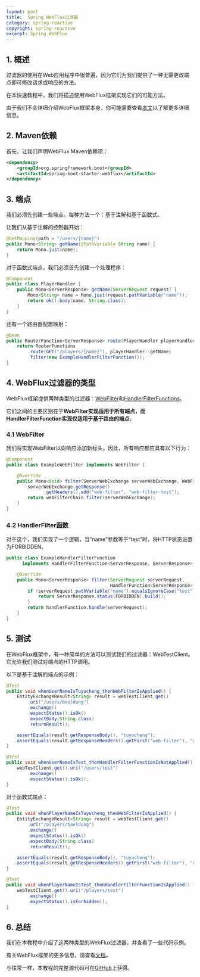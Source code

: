 ```yaml
---
layout: post
title:  Spring WebFlux过滤器
category: spring-reactive
copyright: spring-reactive
excerpt: Spring WebFlux
---
```


## 1. 概述

过滤器的使用在Web应用程序中很普遍，因为它们为我们提供了一种无需更改端点即可修改请求或响应的方法。

在本快速教程中，我们将描述使用WebFlux框架实现它们的可能方法。

由于我们不会详细介绍WebFlux框架本身，你可能需要查看[本文](https://www.baeldung.com/spring-5-functional-web)以了解更多详细信息。

## 2. Maven依赖

首先，让我们声明WebFlux Maven依赖项：

```xml
<dependency>
    <groupId>org.springframework.boot</groupId>
    <artifactId>spring-boot-starter-webflux</artifactId>
</dependency>
```

## 3. 端点

我们必须先创建一些端点。每种方法一个：基于注解和基于函数式。

让我们从基于注解的控制器开始：

```java
@GetMapping(path = "/users/{name}")
public Mono<String> getName(@PathVariable String name) {
    return Mono.just(name);
}
```

对于函数式端点，我们必须首先创建一个处理程序：

```java
@Component
public class PlayerHandler {
    public Mono<ServerResponse> getName(ServerRequest request) {
        Mono<String> name = Mono.just(request.pathVariable("name"));
        return ok().body(name, String.class);
    }
}
```

还有一个路由器配置映射：

```java
@Bean
public RouterFunction<ServerResponse> route(PlayerHandler playerHandler) {
    return RouterFunctions
        .route(GET("/players/{name}"), playerHandler::getName)
        .filter(new ExampleHandlerFilterFunction());
}
```

## 4. WebFlux过滤器的类型

WebFlux框架提供两种类型的过滤器：[WebFilter](https://docs.spring.io/spring-framework/docs/current/javadoc-api/org/springframework/web/server/WebFilter.html)和[HandlerFilterFunctions](https://docs.spring.io/spring-framework/docs/current/javadoc-api/org/springframework/web/reactive/function/server/HandlerFilterFunction.html)。

它们之间的主要区别在于**WebFilter实现适用于所有端点，而HandlerFilterFunction实现仅适用于基于路由的端点**。 

### 4.1 WebFilter

我们将实现WebFilter以向响应添加新标头。因此，所有响应都应具有以下行为：

```java
@Component
public class ExampleWebFilter implements WebFilter {

    @Override
    public Mono<Void> filter(ServerWebExchange serverWebExchange, WebFilterChain webFilterChain) {
        serverWebExchange.getResponse()
              .getHeaders().add("web-filter", "web-filter-test");
        return webFilterChain.filter(serverWebExchange);
    }
}
```

### 4.2 HandlerFilter函数

对于这个，我们实现了一个逻辑，当“name”参数等于“test”时，将HTTP状态设置为FORBIDDEN。

```java
public class ExampleHandlerFilterFunction
      implements HandlerFilterFunction<ServerResponse, ServerResponse> {

    @Override
    public Mono<ServerResponse> filter(ServerRequest serverRequest,
                                       HandlerFunction<ServerResponse> handlerFunction) {
        if (serverRequest.pathVariable("name").equalsIgnoreCase("test")) {
            return ServerResponse.status(FORBIDDEN).build();
        }
        return handlerFunction.handle(serverRequest);
    }
}
```

## 5. 测试

在WebFlux框架中，有一种简单的方法可以测试我们的过滤器：WebTestClient。它允许我们测试对端点的HTTP调用。

以下是基于注解的端点的示例：

```java
@Test
public void whenUserNameIsTuyucheng_thenWebFilterIsApplied() {
    EntityExchangeResult<String> result = webTestClient.get()
        .uri("/users/baeldung")
        .exchange()
        .expectStatus().isOk()
        .expectBody(String.class)
        .returnResult();

    assertEquals(result.getResponseBody(), "tuyucheng");
    assertEquals(result.getResponseHeaders().getFirst("web-filter"), "web-filter-test");
}

@Test
public void whenUserNameIsTest_thenHandlerFilterFunctionIsNotApplied() {
    webTestClient.get().uri("/users/test")
        .exchange()
        .expectStatus().isOk();
}
```

对于函数式端点：

```java
@Test
public void whenPlayerNameIsTuyucheng_thenWebFilterIsApplied() {
    EntityExchangeResult<String> result = webTestClient.get()
        .uri("/players/baeldung")
        .exchange()
        .expectStatus().isOk()
        .expectBody(String.class)
        .returnResult();

    assertEquals(result.getResponseBody(), "tuyucheng");
    assertEquals(result.getResponseHeaders().getFirst("web-filter"), "web-filter-test");
} 

@Test 
public void whenPlayerNameIsTest_thenHandlerFilterFunctionIsApplied() {
    webTestClient.get().uri("/players/test")
        .exchange()
        .expectStatus().isForbidden(); 
}
```

## 6. 总结

我们在本教程中介绍了这两种类型的WebFlux过滤器，并查看了一些代码示例。

有关WebFlux框架的更多信息，请查看[文档](https://docs.spring.io/spring/docs/current/spring-framework-reference/web-reactive.html)。

与往常一样，本教程的完整源代码可在[GitHub](https://github.com/tu-yucheng/taketoday-tutorial4j/tree/master/spring-reactive-modules/spring-5-reactive-filters)上获得。